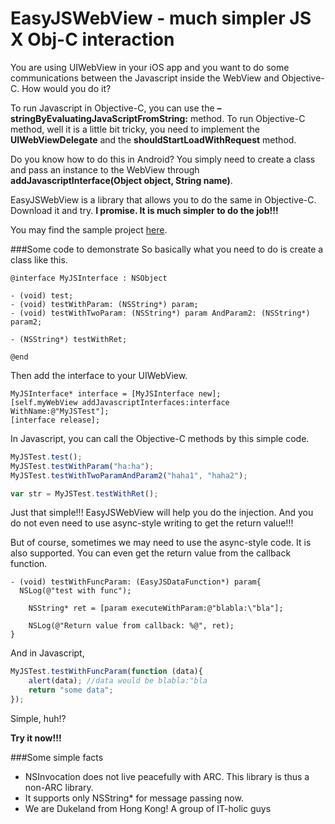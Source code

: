 EasyJSWebView - much simpler JS X Obj-C interaction
=============

You are using UIWebView in your iOS app and you want to do some communications between the Javascript inside the WebView and Objective-C. How would you do it?

To run Javascript in Objective-C, you can use the **– stringByEvaluatingJavaScriptFromString:** method. To run Objective-C method, well it is a little bit tricky, you need to implement the **UIWebViewDelegate** and the **shouldStartLoadWithRequest** method.

Do you know how to do this in Android? You simply need to create a class and pass an instance to the WebView through **addJavascriptInterface(Object object, String name)**.

EasyJSWebView is a library that allows you to do the same in Objective-C. Download it and try. **I promise. It is much simpler to do the job!!!**

You may find the sample project [here](https://github.com/dukeland/EasyJSWebViewSample).

###Some code to demonstrate
So basically what you need to do is create a class like this.

```obj-c
@interface MyJSInterface : NSObject

- (void) test;
- (void) testWithParam: (NSString*) param;
- (void) testWithTwoParam: (NSString*) param AndParam2: (NSString*) param2;

- (NSString*) testWithRet;

@end
```

Then add the interface to your UIWebView.

```obj-c
MyJSInterface* interface = [MyJSInterface new];
[self.myWebView addJavascriptInterfaces:interface WithName:@"MyJSTest"];
[interface release];
```
In Javascript, you can call the Objective-C methods by this simple code.

```js
MyJSTest.test();
MyJSTest.testWithParam("ha:ha");
MyJSTest.testWithTwoParamAndParam2("haha1", "haha2");

var str = MyJSTest.testWithRet();
```

Just that simple!!! EasyJSWebView will help you do the injection. And you do not even need to use async-style writing to get the return value!!!

But of course, sometimes we may need to use the async-style code. It is also supported. You can even get the return value from the callback function.

```obj-c
- (void) testWithFuncParam: (EasyJSDataFunction*) param{
  NSLog(@"test with func");
	
	NSString* ret = [param executeWithParam:@"blabla:\"bla"];
	
	NSLog(@"Return value from callback: %@", ret);
}
```

And in Javascript,

```js
MyJSTest.testWithFuncParam(function (data){
	alert(data); //data would be blabla:"bla
	return "some data";
});
```

Simple, huh!?

**Try it now!!!**

###Some simple facts
* NSInvocation does not live peacefully with ARC. This library is thus a non-ARC library.
* It supports only NSString* for message passing now.
* We are Dukeland from Hong Kong! A group of IT-holic guys
